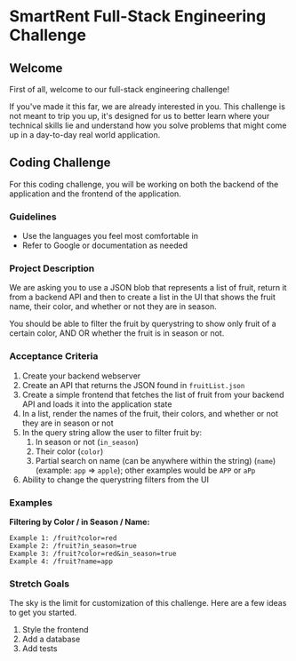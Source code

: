 # SmartRent Full-Stack Engineering Challenge

## Welcome

First of all, welcome to our full-stack engineering challenge!

If you've made it this far, we are already interested in you. This challenge is not meant to trip you up, it's
designed for us to better learn where your technical skills lie and understand how you solve problems that might
come up in a day-to-day real world application.

## Coding Challenge

For this coding challenge, you will be working on both the backend of the application and the frontend of the application.

### Guidelines

- Use the languages you feel most comfortable in
- Refer to Google or documentation as needed

### Project Description

We are asking you to use a JSON blob that represents a list of fruit, return it from a backend API and then
to create a list in the UI that shows the fruit name, their color, and whether or not they are in season.

You should be able to filter the fruit by querystring to show only fruit of a certain color, AND OR
whether the fruit is in season or not.

### Acceptance Criteria

1. Create your backend webserver
2. Create an API that returns the JSON found in `fruitList.json`
3. Create a simple frontend that fetches the list of fruit from your backend API and loads it into the application state
4. In a list, render the names of the fruit, their colors, and whether or not they are in season or not
5. In the query string allow the user to filter fruit by:
   1. In season or not (`in_season`)
   2. Their color (`color`)
   3. Partial search on name (can be anywhere within the string) (`name`) (example: `app` => `apple`); other examples would be `APP` or `aPp`
6. Ability to change the querystring filters from the UI

### Examples

**Filtering by Color / in Season / Name:**

```
Example 1: /fruit?color=red
Example 2: /fruit?in_season=true
Example 3: /fruit?color=red&in_season=true
Example 4: /fruit?name=app
```

### Stretch Goals

The sky is the limit for customization of this challenge. Here are a few ideas to get you started.

1. Style the frontend
2. Add a database
3. Add tests
